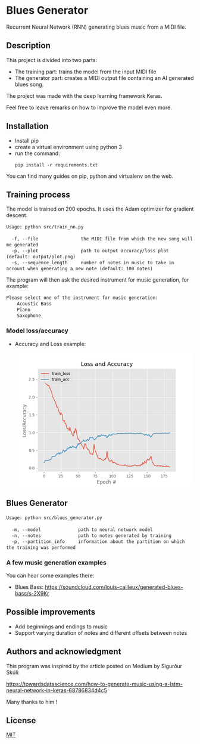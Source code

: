 # Blues Generator

Recurrent Neural Network (RNN) generating blues music from a MIDI file.

## Description

This project is divided into two parts:

* The training part: trains the model from the input MIDI file
* The generator part: creates a MIDI output file containing an AI generated blues song. 

The project was made with the deep learning framework Keras.

Feel free to leave remarks on how to improve the model even more.

## Installation

   * Install pip
   * create a virtual environment using python 3
   * run the command:
       ```
       pip install -r requirements.txt
       ```
You can find many guides on pip, python and virtualenv on the web.
    
## Training process

The model is trained on 200 epochs. It uses the Adam optimizer for gradient descent.

```
Usage: python src/train_nn.py

  -f, --file                the MIDI file from which the new song will me generated  
  -p, --plot                path to output accuracy/loss plot (default: output/plot.png)  
  -s, --sequence_length     number of notes in music to take in account when generating a new note (default: 100 notes)
```

The program will then ask the desired instrument for music generation, for example:

```
Please select one of the instrument for music generation:
	Acoustic Bass
	Piano
	Saxophone
```

### Model loss/accuracy

* Accuracy and Loss example:

   ![Image](./output/plot.png) 
   
## Blues Generator

```
Usage: python src/blues_generator.py

  -m, --model              path to neural network model  
  -n, --notes              path to notes generated by training
  -p, --partition_info     information about the partition on which the training was performed
```

### A few music generation examples

You can hear some examples there:

   * Blues Bass: https://soundcloud.com/louis-cailleux/generated-blues-bass/s-2X9Kr

## Possible improvements

* Add beginnings and endings to music
* Support varying duration of notes and different offsets between notes
    
## Authors and acknowledgment

This program was inspired by the article posted on Medium by Sigurður Skúli:

https://towardsdatascience.com/how-to-generate-music-using-a-lstm-neural-network-in-keras-68786834d4c5

Many thanks to him !

## License
[MIT](https://choosealicense.com/licenses/mit/)